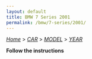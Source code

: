 ```yaml
---
layout: default
title: BMW 7 Series 2001
permalink: /bmw/7-series/2001/
---
```

[*Home*](/) > [*CAR*](/car/) > [*MODEL*](/car/model/) > [*YEAR*](/car/model/year/)

**Follow the instructions**